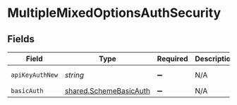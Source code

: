 # MultipleMixedOptionsAuthSecurity


## Fields

| Field                                                            | Type                                                             | Required                                                         | Description                                                      | Example                                                          |
| ---------------------------------------------------------------- | ---------------------------------------------------------------- | ---------------------------------------------------------------- | ---------------------------------------------------------------- | ---------------------------------------------------------------- |
| `apiKeyAuthNew`                                                  | *string*                                                         | :heavy_minus_sign:                                               | N/A                                                              | Token <YOUR_API_KEY>                                             |
| `basicAuth`                                                      | [shared.SchemeBasicAuth](../../models/shared/schemebasicauth.md) | :heavy_minus_sign:                                               | N/A                                                              |                                                                  |